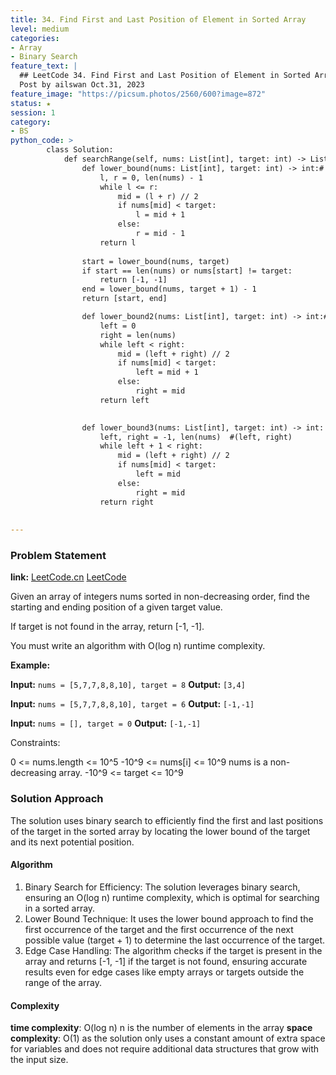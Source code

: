 ```yaml
---
title: 34. Find First and Last Position of Element in Sorted Array
level: medium
categories:
- Array
- Binary Search
feature_text: |
  ## LeetCode 34. Find First and Last Position of Element in Sorted Array
  Post by ailswan Oct.31, 2023
feature_image: "https://picsum.photos/2560/600?image=872"
status: ★
session: 1
category:
- BS
python_code: >
        class Solution:
            def searchRange(self, nums: List[int], target: int) -> List[int]:
                def lower_bound(nums: List[int], target: int) -> int:# [left, right]
                    l, r = 0, len(nums) - 1
                    while l <= r:
                        mid = (l + r) // 2
                        if nums[mid] < target:
                            l = mid + 1
                        else:
                            r = mid - 1
                    return l
                    
                start = lower_bound(nums, target)
                if start == len(nums) or nums[start] != target:
                    return [-1, -1]
                end = lower_bound(nums, target + 1) - 1
                return [start, end]

                def lower_bound2(nums: List[int], target: int) -> int:#[left, right)
                    left = 0
                    right = len(nums)
                    while left < right:  
                        mid = (left + right) // 2
                        if nums[mid] < target:
                            left = mid + 1 
                        else:
                            right = mid  
                    return left 

        
                def lower_bound3(nums: List[int], target: int) -> int:
                    left, right = -1, len(nums)  #(left, right)
                    while left + 1 < right: 
                        mid = (left + right) // 2
                        if nums[mid] < target:
                            left = mid 
                        else:
                            right = mid 
                    return right
                
            
---
```


### Problem Statement
**link:**
[LeetCode.cn](https://leetcode.cn/problems/find-first-and-last-position-of-element-in-sorted-array/)
[LeetCode](https://leetcode.com/find-first-and-last-position-of-element-in-sorted-array/)

Given an array of integers nums sorted in non-decreasing order, find the starting and ending position of a given target value.

If target is not found in the array, return [-1, -1].

You must write an algorithm with O(log n) runtime complexity.


**Example:**

**Input:** `nums = [5,7,7,8,8,10], target = 8`
**Output:** `[3,4]`
 
**Input:** `nums = [5,7,7,8,8,10], target = 6`
**Output:** `[-1,-1]`
 
**Input:** `nums = [], target = 0`
**Output:** `[-1,-1]`

Constraints:

0 <= nums.length <= 10^5
-10^9 <= nums[i] <= 10^9
nums is a non-decreasing array.
-10^9 <= target <= 10^9

### Solution Approach
The solution uses binary search to efficiently find the first and last positions of the target in the sorted array by locating the lower bound of the target and its next potential position.

#### Algorithm
1. Binary Search for Efficiency: The solution leverages binary search, ensuring an O(log n) runtime complexity, which is optimal for searching in a sorted array.
2. Lower Bound Technique: It uses the lower bound approach to find the first occurrence of the target and the first occurrence of the next possible value (target + 1) to determine the last occurrence of the target.
3. Edge Case Handling: The algorithm checks if the target is present in the array and returns [-1, -1] if the target is not found, ensuring accurate results even for edge cases like empty arrays or targets outside the range of the array.

#### Complexity
 **time complexity**: O(log n) n is the number of elements in the array
 **space complexity**: O(1) as the solution only uses a constant amount of extra space for variables and does not require additional data structures that grow with the input size.